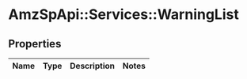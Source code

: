 # AmzSpApi::Services::WarningList

## Properties
Name | Type | Description | Notes
------------ | ------------- | ------------- | -------------

